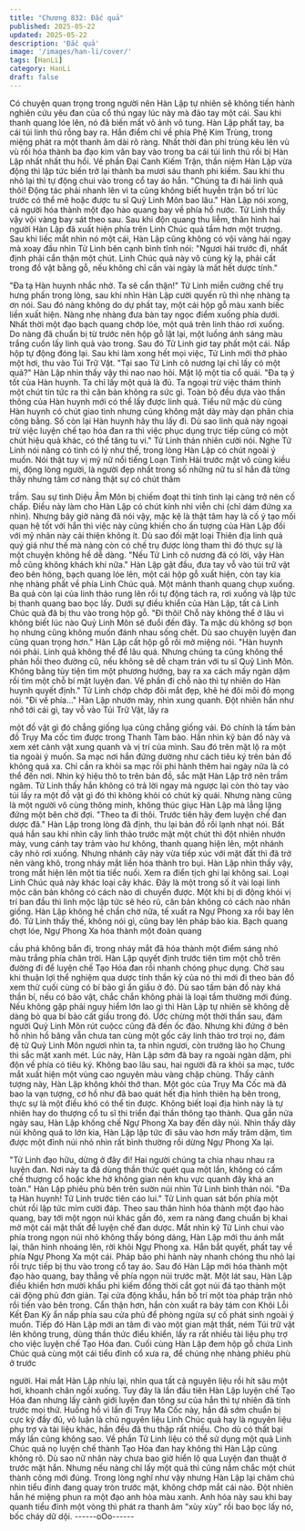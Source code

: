 ```yaml
---
title: "Chương 832: Đắc quả"
published: 2025-05-22
updated: 2025-05-22
description: 'Đắc quả'
image: '/images/han-li/cover/'
tags: [HanLi]
category: HanLi
draft: false
---
```


Có chuyện quan trọng trong người nên Hàn Lập tự nhiên sẽ
không tiến hành nghiên cứu yêu đan của cổ thú ngay lúc này mà
đảo tay một cái. Sau khi thanh quang lóe lên, nó đã biến mất vô
ảnh vô tung.
Hàn Lập phất tay, ba cái túi linh thú rỗng bay ra. Hắn điểm chỉ về
phía Phệ Kim Trùng, trong miệng phát ra một thanh âm dài rõ
ràng.
Nhất thời đàn phi trùng kêu lên vù vù rồi hóa thành ba đạo kim
vân bay vào trong ba cái túi linh thú rồi bị Hàn Lập nhất nhất thu
hồi.
Về phần Đại Canh Kiếm Trận, thần niệm Hàn Lập vừa động thì
lập tức biến trở lại thành ba mươi sáu thanh phi kiếm. Sau khi thu
nhỏ lại thì tự động chui vào trong cổ tay áo hắn.
"Chúng ta đi hái linh quả thôi! Động tác phải nhanh lên vì ta cũng
không biết huyễn trận bố trí lúc trước có thể mê hoặc được tu sĩ
Quỷ Linh Môn bao lâu." Hàn Lập nói xong, cả người hóa thành
một đạo hào quang bay về phía hồ nước.
Tử Linh thấy vậy vội vàng bay sát theo sau.
Sau khi độn quang thu liễm, thân hình hai người Hàn Lập đã xuất
hiện phía trên Linh Chúc quả tầm hơn một trượng.
Sau khi liếc mắt nhìn nó một cái, Hàn Lập cũng không có vội vàng
hái ngay mà xoay đầu nhìn Tử Linh bên cạnh bình tĩnh nói:
"Ngươi hái trước đi, nhất định phải cẩn thận một chút. Linh Chúc
quả này vô cùng kỳ lạ, phải cất trong đồ vật bằng gỗ, nếu không
chỉ cần vài ngày là mất hết dược tính."

"Đa tạ Hàn huynh nhắc nhở. Ta sẽ cẩn thận!" Tử Linh miễn
cưỡng chế trụ hưng phấn trong lòng, sau khi nhìn Hàn Lập cười
quyến rũ thì nhẹ nhàng tạ ơn nói.
Sau đó nàng không do dự phất tay, một cái hộp gỗ màu xanh biếc
liền xuất hiện.
Nàng nhẹ nhàng đưa bàn tay ngọc điểm xuống phía dưới.
Nhất thời một đạo bạch quang chớp lóe, một quả trên linh thảo rơi
xuống.
Do nàng đã chuẩn bị từ trước nên hộp gỗ lật lại, một luồng ánh
sáng màu trắng cuốn lấy linh quả vào trong.
Sau đó Tử Linh giơ tay phất một cái. Nắp hộp tự động đóng lại.
Sau khi làm xong hết mọi việc, Tử Linh mới thở phào một hơi, thu
vào Túi Trữ Vật.
"Tại sao Tử Linh cô nương lại chỉ lấy có một quả?" Hàn Lập nhìn
thấy vậy thì nao nao hỏi. Mặt lộ một tia cổ quái.
"Đa tạ ý tốt của Hàn huynh. Ta chỉ lấy một quả là đủ. Ta ngoại trừ
việc thám thính một chút tin tức ra thì căn bản không ra sức gì.
Toàn bộ đều dựa vào thần thông của Hàn huynh mới có thể lấy
được linh quả. Tiểu nữ mặc dù cùng Hàn huynh có chút giao tình
nhưng cũng không mặt dày mày dạn phân chia công bằng. Số
còn lại Hàn huynh hãy thu lấy đi. Dù sao linh quả này ngoại trừ
việc luyện chế tạo hóa đan ra thì việc phục dụng trực tiếp cũng có
một chút hiệu quả khác, có thể tăng tu vi." Tử Linh thản nhiên
cười nói.
Nghe Tử Linh nói năng có tình có lý như thế, trong lòng Hàn Lập
có chút ngoài ý muốn.
Nói thật tuy vị mỹ nữ nổi tiếng Loạn Tinh Hải trước mặt vô cùng
kiều mị, động lòng người, là người đẹp nhất trong số những nữ tu
sĩ hắn đã từng thấy nhưng tâm cơ nàng thật sự có chút thâm

trầm. Sau sự tình Diệu Âm Môn bị chiếm đoạt thì tính tình lại càng
trở nên cố chấp. Điều này làm cho Hàn Lập có chút kính nhi viễn
chi (chỉ dám đứng xa nhìn).
Nhưng bây giờ nàng đã nói vậy, mặc kệ là thật tâm hay là cố ý tạo
mối quan hệ tốt với hắn thì việc này cũng khiến cho ấn tượng của
Hàn Lập đối với mỹ nhân này cải thiện không ít.
Dù sao đối mặt loại Thiên địa linh quả quý giá như thế mà nàng
còn có chế trụ được lòng tham thì đó thực sự là một chuyện
không hề dễ dàng.
"Nếu Tử Linh cô nương đã có lời, vậy Hàn mỗ cũng không khách
khí nữa." Hàn Lập gật đầu, đưa tay vỗ vào túi trữ vật đeo bên
hông, bạch quang lóe lên, một cái hộp gỗ xuất hiện, còn tay kia
nhẹ nhàng phất về phía Linh Chúc quả.
Một mảnh thanh quang chụp xuống. Ba quả còn lại của linh thảo
rung lên rồi tự động tách ra, rơi xuống và lập tức bị thanh quang
bao bọc lấy.
Dưới sự điều khiển của Hàn Lập, tất cả Linh Chúc quả đã bị thu
vào trong hộp gỗ.
"Đi thôi! Chỗ này không thể ở lâu vì không biết lúc nào Quỷ Linh
Môn sẽ đuổi đến đây. Ta mặc dù không sợ bọn họ nhưng cũng
không muốn đánh nhau sống chết. Dù sao chuyện luyện đan
cũng quan trọng hơn." Hàn Lập cất hộp gỗ rồi mở miệng nói.
"Hàn huynh nói phải. Linh quả không thể để lâu quá. Nhưng
chúng ta cũng không thể phản hồi theo đường cũ, nếu không sẽ
dễ chạm trán với tu sĩ Quỷ Linh Môn. Không bằng tùy tiện tìm một
phương hướng, bay ra xa cách mấy ngàn dặm rồi tìm một chỗ bí
mật luyện đan. Về phần đi chỗ nào thì tự nhiên do Hàn huynh
quyết định." Tử Linh chớp chớp đôi mắt đẹp, khẽ hé đôi môi đỏ
mọng nói.
"Đi về phía…" Hàn Lập nhướn mày, nhìn xung quanh.
Đột nhiên hắn như nhớ tới cái gì, tay vỗ vào Túi Trữ Vật, lấy ra

một đồ vật gì đó chẳng giống lụa cũng chẳng giống vải. Đó chính
là tấm bản đồ Trụy Ma cốc tìm được trong Thanh Tàm bào.
Hắn nhìn kỹ bản đồ này và xem xét cảnh vật xung quanh và vị trí
của mình. Sau đó trên mặt lộ ra một tia ngoài ý muốn. Sa mạc nơi
hắn đứng dường như cách tiêu ký trên bản đồ không quá xa. Chỉ
cần ra khỏi sa mạc rồi phi hành thêm hai ngày nữa là có thể đến
nơi.
Nhìn ký hiệu thô to trên bản đồ, sắc mặt Hàn Lập trở nên trầm
ngâm.
Tử Linh thấy hắn không có trả lời ngay mà ngược lại còn thò tay
vào túi lấy ra một đồ vật gì đó thì không khỏi có chút kỳ quái.
Nhưng nàng cũng là một người vô cùng thông minh, không thúc
giục Hàn Lập mà lẳng lặng đứng một bên chờ đợi.
"Theo ta đi thôi. Trước tiên hãy đem luyện chế đan dược đã." Hàn
Lập trong lòng đã định, thu lại bản đồ rồi lạnh nhạt nói. Bất quá
hắn sau khi nhìn cây linh thảo trước mặt một chút thì đột nhiên
nhướn mày, vung cánh tay trảm vào hư không, thanh quang hiện
lên, một nhánh cây nhỏ rơi xuống.
Nhưng nhánh cây này vừa tiếp xúc với mặt đất thì đã trở nên
vàng khô, trong nháy mắt liền hóa thành tro bụi.
Hàn Lập nhìn thấy vậy, trong mắt hiện lên một tia tiếc nuối.
Xem ra điển tịch ghi lại không sai. Loại Linh Chúc quả này khác
loại cây khác. Đây là một trong số ít vài loại linh mộc căn bản
không có cách nào di chuyển được. Một khi bị di động khỏi vị trí
ban đầu thì linh mộc lập tức sẽ héo rũ, căn bản không có cách
nào nhân giống.
Hàn Lập không hề chần chờ nữa, tế xuất ra Ngự Phong xa rồi
bay lên đó.
Tử Linh thấy thế, không nói gì, cũng bay lên pháp bảo kia.
Bạch quang chợt lóe, Ngự Phong Xa hóa thành một đoàn quang

cầu phá không bắn đi, trong nháy mắt đã hóa thành một điểm
sáng nhỏ màu trắng phía chân trời.
Hàn Lập quyết định trước tiên tìm một chỗ trên đường đi để luyện
chế Tạo Hóa đan rồi nhanh chóng phục dụng. Chờ sau khi thuận
lợi thể nghiệm qua dược tính thần kỳ của nó thì mới đi theo bản
đồ xem thử cuối cùng có bí bảo gì ẩn giấu ở đó.
Dù sao tấm bản đồ này khá thần bí, nếu có bảo vật, chắc chắn
không phải là loại tầm thường mới đúng.
Nếu không gặp phải nguy hiểm lớn lao gì thì Hàn Lập tự nhiên sẽ
không dễ dàng bỏ qua bí bảo cất giấu trong đó.
Ước chừng một thời thần sau, đám người Quỷ Linh Môn rút
cuộcc cũng đã đến ốc đảo.
Nhưng khi đứng ở bên hồ nhìn hồ băng vẫn chưa tan cùng một
gốc cây linh thảo trơ trọi nọ, đám đệ tử Quỷ Linh Môn ngươi nhìn
ta, ta nhìn ngươi, còn trưởng lão họ Chung thì sắc mặt xanh mét.
Lúc này, Hàn Lập sớm đã bay ra ngoài ngàn dặm, phi độn về phía
có tiêu ký.
Không bao lâu sau, hai người đã ra khỏi sa mạc, tước mắt xuất
hiện một vùng cao nguyên màu vàng chập chùng.
Thấy cảnh tượng này, Hàn Lập không khỏi thở than.
Một góc của Trụy Ma Cốc mà đã bao la vạn tượng, cơ hồ như đã
bao quát hết địa hình thiên hạ bên trong, thực sự là một điều khó
có thể tin được. Không biết loại địa hình này là tự nhiên hay do
thượng cổ tu sĩ thi triển đại thần thông tạo thành.
Qua gần nửa ngày sau, Hàn Lập khống chế Ngự Phong Xa bay
đến dãy núi.
Nhìn thấy dãy núi không quá to lớn kia, Hàn Lập lập tức đi sâu
vào hơn mấy trăm dặm, tìm được một đỉnh núi nhỏ nhìn rất bình
thường rồi dừng Ngự Phong Xa lại.

"Tử Linh đạo hữu, dừng ở đây đi! Hai người chúng ta chia nhau
nhau ra luyện đan. Nơi này ta đã dùng thần thức quét qua một
lần, không có cấm chế thượng cổ hoặc khe hở không gian nên
khu vực quanh đây khá an toàn." Hàn Lập phiêu phù bên trên
sườn núi nhìn Tử Linh bình thản nói.
"Đa tạ Hàn huynh! Tử Linh trước tiên cáo lui." Tử Linh quan sát
bốn phía một chút rồi lập tức mỉm cười đáp. Theo sau thân hình
hóa thành một đạo hào quang, bay tới một ngọn núi khác gần đó,
xem ra nàng đang chuẩn bị khai mở một cái mật thất để luyện chế
đan dược.
Mắt nhìn kỹ Tử Linh chui vào phía trong ngọn núi nhỏ không thấy
bóng dáng, Hàn Lập mới thu ánh mắt lại, thân hình nhoáng lên,
rời khỏi Ngự Phong xa.
Hắn bắt quyết, phất tay về phía Ngự Phong Xa một cái. Pháp bảo
phi hành này nhanh chóng thu nhỏ lại rồi trực tiếp bị thu vào trong
cổ tay áo.
Sau đó Hàn Lập mới hóa thành một đạo hào quang, bay thẳng về
phía ngọn núi trước mặt.
Một lát sau, Hàn Lập điều khiển hơn mười khẩu phi kiếm đồng
thời cắt gọt núi đá tạo thành một cái động phủ đơn giản.
Tại cửa động khẩu, hắn bố trí một tòa pháp trận nhỏ rồi tiến vào
bên trong.
Cẩn thận hơn, hắn còn xuất ra bảy tám con Khôi Lỗi Kết Đan Kỳ
ẩn nấp phía sau cửa phủ để phòng ngừa sự cố phát sinh ngoài ý
muốn.
Tiếp đó Hàn Lập mới an tâm đi vào một gian mật thất, ném Túi trữ
vật lên không trung, dùng thần thức điểu khiển, lấy ra rất nhiều tài
liệu phụ trợ cho việc luyện chế Tạo Hóa đan.
Cuối cùng Hàn Lập đem hộp gỗ chứa Linh Chúc quả cùng một cái
tiểu đỉnh cổ xưa ra, để chúng nhẹ nhàng phiêu phù ở trước

người.
Hai mắt Hàn Lập nhíu lại, nhìn qua tất cả nguyên liệu rồi hít sâu
một hơi, khoanh chân ngồi xuống.
Tuy đây là lần đầu tiên Hàn Lập luyện chế Tạo Hóa đan nhưng
lấy cảnh giới luyện đan tông sư của hắn thì tự nhiên đã tính trước
mọi thứ. Huống hồ vì lần đi Trụy Ma Cốc này, hắn đã sớm chuẩn
bị cực kỳ đầy đủ, vô luận là chủ nguyên liệu Linh Chúc quả hay là
nguyên liệu phụ trợ và tài liệu khác, hắn đều đã thu thập rất
nhiều. Cho dù có thất bại mấy lần cũng không sao.
Về phần Tử Linh liệu có thể sử dụng một quả Linh Chúc quả nọ
luyện chế thành Tạo Hóa đan hay không thì Hàn Lập cũng không
rõ. Dù sao nữ nhân này chưa bao giờ hiển lộ qua Luyện đan thuật
ở trước mặt hắn. Nhưng nếu nàng chỉ lấy một quả thì cũng nắm
chắc một chút thành công mới đúng.
Trong lòng nghĩ như vậy nhưng Hàn Lập lại chăm chú nhìn tiểu
đỉnh đang quay tròn trước mặt, không chớp mắt cái nào.
Đột nhiên hắn hé miệng phun ra một đạo anh hỏa màu xanh. Anh
hỏa này sau khi bay quanh tiểu đỉnh một vòng thì phát ra thanh
âm "xùy xùy" rồi bao bọc lấy nó, bốc cháy dữ dội.
------oOo------

